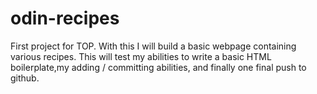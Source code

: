 # odin-recipes

First project for TOP. With this I will build a basic webpage containing various recipes. This will test my abilities to write a basic HTML boilerplate,my adding / committing abilities, and finally one final push to github.